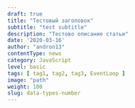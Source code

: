 ```yaml
---
draft: true
title: "Тестовый заголовок"
subtitle: "test subtitle"
description: "Тестово описание статьи"
date: '2020-03-16'
author: "andron13"
contentType: news
category: JavaScript
level: basic
tags: [ tag1, tag2, tag3, EventLoop ]
image: "path"
weight: 100
slug: data-types-number
---
```


